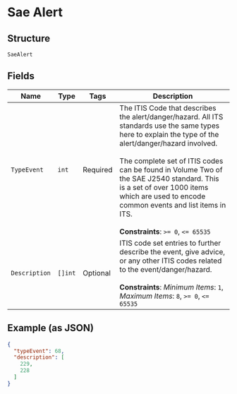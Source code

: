 
# Sae Alert

## Structure

`SaeAlert`

## Fields

| Name | Type | Tags | Description |
|  --- | --- | --- | --- |
| `TypeEvent` | `int` | Required | The ITIS Code that describes the alert/danger/hazard. All ITS standards use the same types here to explain the type of the alert/danger/hazard involved.<br><br>The complete set of ITIS codes can be found in Volume Two of the SAE J2540 standard. This is a set of over 1000 items which are used to encode common events and list items in ITS.<br><br>**Constraints**: `>= 0`, `<= 65535` |
| `Description` | `[]int` | Optional | ITIS code set entries to further describe the event, give advice, or any other ITIS codes related to the event/danger/hazard.<br><br>**Constraints**: *Minimum Items*: `1`, *Maximum Items*: `8`, `>= 0`, `<= 65535` |

## Example (as JSON)

```json
{
  "typeEvent": 68,
  "description": [
    229,
    228
  ]
}
```

